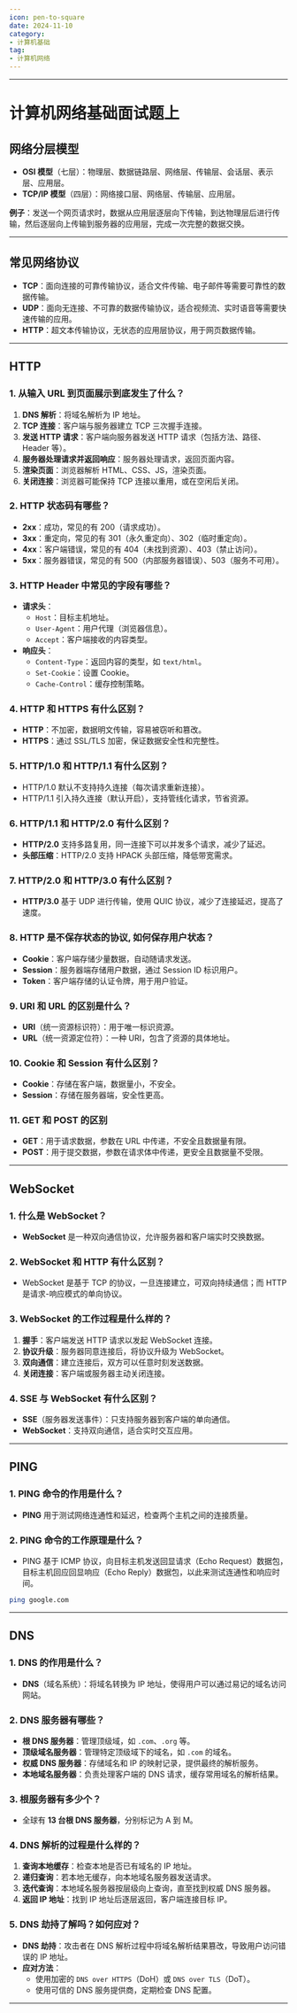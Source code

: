 ```yaml
---
icon: pen-to-square
date: 2024-11-10
category:
- 计算机基础
tag:
- 计算机网络
---
```


---

# 计算机网络基础面试题上

## 网络分层模型
- **OSI 模型**（七层）：物理层、数据链路层、网络层、传输层、会话层、表示层、应用层。
- **TCP/IP 模型**（四层）：网络接口层、网络层、传输层、应用层。

**例子**：发送一个网页请求时，数据从应用层逐层向下传输，到达物理层后进行传输，然后逐层向上传输到服务器的应用层，完成一次完整的数据交换。

---

## 常见网络协议
- **TCP**：面向连接的可靠传输协议，适合文件传输、电子邮件等需要可靠性的数据传输。
- **UDP**：面向无连接、不可靠的数据传输协议，适合视频流、实时语音等需要快速传输的应用。
- **HTTP**：超文本传输协议，无状态的应用层协议，用于网页数据传输。

---

## HTTP

### 1. 从输入 URL 到页面展示到底发生了什么？
1. **DNS 解析**：将域名解析为 IP 地址。
2. **TCP 连接**：客户端与服务器建立 TCP 三次握手连接。
3. **发送 HTTP 请求**：客户端向服务器发送 HTTP 请求（包括方法、路径、Header 等）。
4. **服务器处理请求并返回响应**：服务器处理请求，返回页面内容。
5. **渲染页面**：浏览器解析 HTML、CSS、JS，渲染页面。
6. **关闭连接**：浏览器可能保持 TCP 连接以重用，或在空闲后关闭。

### 2. HTTP 状态码有哪些？
- **2xx**：成功，常见的有 200（请求成功）。
- **3xx**：重定向，常见的有 301（永久重定向）、302（临时重定向）。
- **4xx**：客户端错误，常见的有 404（未找到资源）、403（禁止访问）。
- **5xx**：服务器错误，常见的有 500（内部服务器错误）、503（服务不可用）。

### 3. HTTP Header 中常见的字段有哪些？
- **请求头**：
    - `Host`：目标主机地址。
    - `User-Agent`：用户代理（浏览器信息）。
    - `Accept`：客户端接收的内容类型。
- **响应头**：
    - `Content-Type`：返回内容的类型，如 `text/html`。
    - `Set-Cookie`：设置 Cookie。
    - `Cache-Control`：缓存控制策略。

### 4. HTTP 和 HTTPS 有什么区别？
- **HTTP**：不加密，数据明文传输，容易被窃听和篡改。
- **HTTPS**：通过 SSL/TLS 加密，保证数据安全性和完整性。

### 5. HTTP/1.0 和 HTTP/1.1 有什么区别？
- HTTP/1.0 默认不支持持久连接（每次请求重新连接）。
- HTTP/1.1 引入持久连接（默认开启），支持管线化请求，节省资源。

### 6. HTTP/1.1 和 HTTP/2.0 有什么区别？
- **HTTP/2.0** 支持多路复用，同一连接下可以并发多个请求，减少了延迟。
- **头部压缩**：HTTP/2.0 支持 HPACK 头部压缩，降低带宽需求。

### 7. HTTP/2.0 和 HTTP/3.0 有什么区别？
- **HTTP/3.0** 基于 UDP 进行传输，使用 QUIC 协议，减少了连接延迟，提高了速度。

### 8. HTTP 是不保存状态的协议, 如何保存用户状态？
- **Cookie**：客户端存储少量数据，自动随请求发送。
- **Session**：服务器端存储用户数据，通过 Session ID 标识用户。
- **Token**：客户端存储的认证令牌，用于用户验证。

### 9. URI 和 URL 的区别是什么？
- **URI**（统一资源标识符）：用于唯一标识资源。
- **URL**（统一资源定位符）：一种 URI，包含了资源的具体地址。

### 10. Cookie 和 Session 有什么区别？
- **Cookie**：存储在客户端，数据量小，不安全。
- **Session**：存储在服务器端，安全性更高。

### 11. GET 和 POST 的区别
- **GET**：用于请求数据，参数在 URL 中传递，不安全且数据量有限。
- **POST**：用于提交数据，参数在请求体中传递，更安全且数据量不受限。

---

## WebSocket

### 1. 什么是 WebSocket？
- **WebSocket** 是一种双向通信协议，允许服务器和客户端实时交换数据。

### 2. WebSocket 和 HTTP 有什么区别？
- WebSocket 是基于 TCP 的协议，一旦连接建立，可双向持续通信；而 HTTP 是请求-响应模式的单向协议。

### 3. WebSocket 的工作过程是什么样的？
1. **握手**：客户端发送 HTTP 请求以发起 WebSocket 连接。
2. **协议升级**：服务器同意连接后，将协议升级为 WebSocket。
3. **双向通信**：建立连接后，双方可以任意时刻发送数据。
4. **关闭连接**：客户端或服务器主动关闭连接。

### 4. SSE 与 WebSocket 有什么区别？
- **SSE**（服务器发送事件）：只支持服务器到客户端的单向通信。
- **WebSocket**：支持双向通信，适合实时交互应用。

---

## PING

### 1. PING 命令的作用是什么？
- **PING** 用于测试网络连通性和延迟，检查两个主机之间的连接质量。

### 2. PING 命令的工作原理是什么？
- PING 基于 ICMP 协议，向目标主机发送回显请求（Echo Request）数据包，目标主机回应回显响应（Echo Reply）数据包，以此来测试连通性和响应时间。

```bash
ping google.com
```

---

## DNS

### 1. DNS 的作用是什么？
- **DNS**（域名系统）：将域名转换为 IP 地址，使得用户可以通过易记的域名访问网站。

### 2. DNS 服务器有哪些？
- **根 DNS 服务器**：管理顶级域，如 `.com`、`.org` 等。
- **顶级域名服务器**：管理特定顶级域下的域名，如 `.com` 的域名。
- **权威 DNS 服务器**：存储域名和 IP 的映射记录，提供最终的解析服务。
- **本地域名服务器**：负责处理客户端的 DNS 请求，缓存常用域名的解析结果。

### 3. 根服务器有多少个？
- 全球有 **13 台根 DNS 服务器**，分别标记为 A 到 M。

### 4. DNS 解析的过程是什么样的？
1. **查询本地缓存**：检查本地是否已有域名的 IP 地址。
2. **递归查询**：若本地无缓存，向本地域名服务器发送请求。
3. **迭代查询**：本地域名服务器按层级向上查询，直至找到权威 DNS 服务器。
4. **返回 IP 地址**：找到 IP 地址后逐层返回，客户端连接目标 IP。

### 5. DNS 劫持了解吗？如何应对？
- **DNS 劫持**：攻击者在 DNS 解析过程中将域名解析结果篡改，导致用户访问错误的 IP 地址。
- **应对方法**：
    - 使用加密的 `DNS over HTTPS`（DoH）或 `DNS over TLS`（DoT）。
    - 使用可信的 DNS 服务提供商，定期检查 DNS 配置。

---
